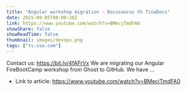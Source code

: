 ```yaml
---
title: "Angular workshop migration - Docusaurus VS TinaDocs"
date: 2025-09-05T08:00:20Z
link: https://www.youtube.com/watch?v=BMecjTmdFA0
showShare: false
showReadTime: false
thumbnail: images/devops.png
tags: ["tv.ssw.com"]
---
```

Contact us: https://bit.ly/4fAFrVx We are migrating our Angular FireBootCamp workshop from Ghost to GitHub. We have ...

- Link to article: https://www.youtube.com/watch?v=BMecjTmdFA0